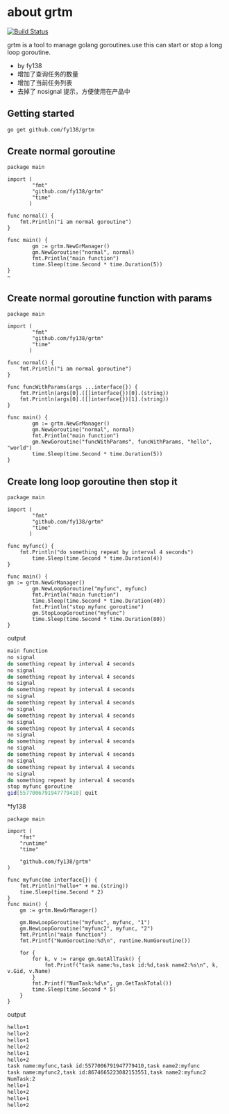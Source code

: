 # about grtm 
[![Build Status](https://travis-ci.org/fy138/grtm.svg?branch=master)](https://travis-ci.org/fy138/grtm)

grtm is a tool to manage golang goroutines.use this can start or stop a long loop goroutine.
* by fy138
* 增加了查询任务的数量
* 增加了当前任务列表
* 去掉了 nosignal 提示，方便使用在产品中
## Getting started
```bash
go get github.com/fy138/grtm
```

## Create normal goroutine

```golang
package main

import (
        "fmt"
        "github.com/fy138/grtm"
        "time"
       )

func normal() {
    fmt.Println("i am normal goroutine")
}

func main() {
        gm := grtm.NewGrManager()
        gm.NewGoroutine("normal", normal)
        fmt.Println("main function")
        time.Sleep(time.Second * time.Duration(5))
}
~
```

## Create normal goroutine function with params

```golang
package main

import (
        "fmt"
        "github.com/fy138/grtm"
        "time"
       )

func normal() {
    fmt.Println("i am normal goroutine")
}

func funcWithParams(args ...interface{}) {
    fmt.Println(args[0].([]interface{})[0].(string))
    fmt.Println(args[0].([]interface{})[1].(string))
}

func main() {
        gm := grtm.NewGrManager()
        gm.NewGoroutine("normal", normal)
        fmt.Println("main function")
        gm.NewGoroutine("funcWithParams", funcWithParams, "hello", "world")
        time.Sleep(time.Second * time.Duration(5))
}
```

## Create long loop goroutine then stop it

```golang
package main

import (
        "fmt"
        "github.com/fy138/grtm"
        "time"
       )

func myfunc() {
    fmt.Println("do something repeat by interval 4 seconds")
        time.Sleep(time.Second * time.Duration(4))
}

func main() {
gm := grtm.NewGrManager()
        gm.NewLoopGoroutine("myfunc", myfunc)
        fmt.Println("main function")
        time.Sleep(time.Second * time.Duration(40))
        fmt.Println("stop myfunc goroutine")
        gm.StopLoopGoroutine("myfunc")
        time.Sleep(time.Second * time.Duration(80))
}
```

output

```bash
main function
no signal
do something repeat by interval 4 seconds
no signal
do something repeat by interval 4 seconds
no signal
do something repeat by interval 4 seconds
no signal
do something repeat by interval 4 seconds
no signal
do something repeat by interval 4 seconds
no signal
do something repeat by interval 4 seconds
no signal
do something repeat by interval 4 seconds
no signal
do something repeat by interval 4 seconds
no signal
do something repeat by interval 4 seconds
no signal
do something repeat by interval 4 seconds
stop myfunc goroutine
gid[5577006791947779410] quit

```
*fy138
```golang
package main

import (
	"fmt"
	"runtime"
	"time"

	"github.com/fy138/grtm"
)

func myfunc(me interface{}) {
	fmt.Println("hello+" + me.(string))
	time.Sleep(time.Second * 2)
}
func main() {
	gm := grtm.NewGrManager()

	gm.NewLoopGoroutine("myfunc", myfunc, "1")
	gm.NewLoopGoroutine("myfunc2", myfunc, "2")
	fmt.Println("main function")
	fmt.Printf("NumGoroutine:%d\n", runtime.NumGoroutine())

	for {
		for k, v := range gm.GetAllTask() {
			fmt.Printf("task name:%s,task id:%d,task name2:%s\n", k, v.Gid, v.Name)
		}
		fmt.Printf("NumTask:%d\n", gm.GetTaskTotal())
		time.Sleep(time.Second * 5)
	}
}
```
output

```bash
hello+1
hello+2
hello+1
hello+2
hello+1
hello+2
task name:myfunc,task id:5577006791947779410,task name2:myfunc
task name:myfunc2,task id:8674665223082153551,task name2:myfunc2
NumTask:2
hello+1
hello+2
hello+1
hello+2
```
